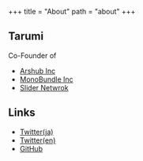 +++
title = "About"
path = "about"
+++
## Tarumi
Co-Founder of 
- [Arshub Inc](https://arshub.io/)
- [MonoBundle Inc](https://monobundle.com/)
- [Slider Netwrok](http://slider.network/)



## Links
- [Twitter(ja)](https://twitter.com/rumitoast)
- [Twitter(en)](https://twitter.com/tasty_eryngii)
- [GitHub](https://github.com/taryune)
